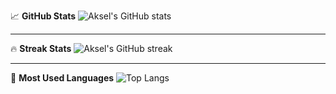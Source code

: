 
📈 **GitHub Stats**
![Aksel's GitHub stats](https://github-readme-stats.vercel.app/api?username=akselbgs&show_icons=true&theme=dark&hide_border=true&hide_title=true)

-----


🔥 **Streak Stats**
![Aksel's GitHub streak](https://github-readme-streak-stats.herokuapp.com/?user=akselbgs&theme=dark&hide_border=true)


----


🧠 **Most Used Languages**
![Top Langs](https://github-readme-stats.vercel.app/api/top-langs/?username=akselbgs&layout=compact&theme=dark&hide_border=true)

